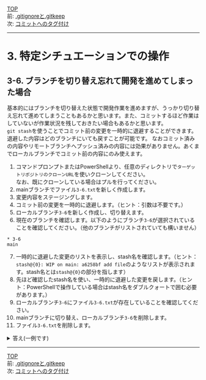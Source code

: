 [TOP](../README.md)   
前: [.gitignoreと.gitkeep](./ignore-keep.md)  
次: [コミットへのタグ付け](./tag.md)  

---

# 3. 特定シチュエーションでの操作
## 3-6. ブランチを切り替え忘れて開発を進めてしまった場合
基本的にはブランチを切り替えた状態で開発作業を進めますが、うっかり切り替え忘れて進めてしまうこともあるかと思います。また、コミットするほど作業はしていないが作業状況を残しておきたい場合もあるかと思います。  
`git stash`を使うことでコミット前の変更を一時的に退避することができます。退避した内容はどのブランチにいても戻すことが可能です。
なおコミット済みの内容やリモートブランチへプッシュ済みの内容には効果がありません。あくまでローカルブランチでコミット前の内容にのみ使えます。  

1. コマンドプロンプトまたはPowerShellより、任意のディレクトリで`ターゲットリポジトリのクローンURL`を使いクローンしてください。  
なお、既にクローンしている場合はプルを行ってください。
2. mainブランチでファイル`3-6.txt`を新しく作成します。
3. 変更内容をステージングします。
4. コミット前の変更を一時的に退避します。（ヒント：引数は不要です。）
5. ローカルブランチ`3-6`を新しく作成し、切り替えます。
6. 現在のブランチを確認します。以下のようにブランチ`3-6`が選択されていることを確認してください。（他のブランチがリストされていても構いません）
```
* 3-6
main
```
7. 一時的に退避した変更のリストを表示し、stash名を確認します。（ヒント：`stash@{0}: WIP on main: a6258bf add file`のようなリストが表示されます。stash名とは`stash@{0}`の部分を指します）
8. 先ほど確認したstash名を使い、一時的に退避した変更を戻します。（ヒント：PowerShellで操作している場合はstash名をダブルクォートで囲む必要があります。）
9. ローカルブランチ`3-6`にファイル`3-6.txt`が存在していることを確認してください。
10.  mainブランチに切り替え、ローカルブランチ`3-6`を削除します。
11.  ファイル`3-6.txt`を削除します。

<details>
<summary>
答え(一例です)
</summary>

1. 
ディレクトリにターゲットリポジトリクローンがない場合
```
> git clone {ターゲットリポジトリのクローンURL}
```
既にディレクトリにターゲットリポジトリクローンがある場合
```
> git switch main
> git pull
```

2. ファイル・ディレクトリの作成はGUIでも可能なため省略
3. 
```
> git add .
```

4. 
```
> git stash
```

5. 
```
> git branch 3-6
> git switch 3-6
```

6. 
```
> git branch
  1-README
* 3-6
  3-ADDFILE
  main
```

7. 
```
> git stash list
stash@{0}: WIP on main: 9de2237 Merge pull request #3 from kato-pra/3-ADDFILE
```

8. 
PowerShellを使っている場合
```
git stash apply "stash@{0}"
```
PowerShell以外の場合
```
git stash apply stash@{0}
```

9. ファイル・ディレクトリの確認はGUIでも可能なため省略
10. 
```
> git switch main
A       3-6.txt
Switched to branch 'main'
Your branch is up to date with 'origin/main'.
> git branch -D 3-6
Deleted branch 3-6 (was 9de2237).
```

11. ファイル・ディレクトリの削除はGUIでも可能なため省略

</details>

--- 

[TOP](../README.md)   
前: [.gitignoreと.gitkeep](./ignore-keep.md)  
次: [コミットへのタグ付け](./tag.md)  